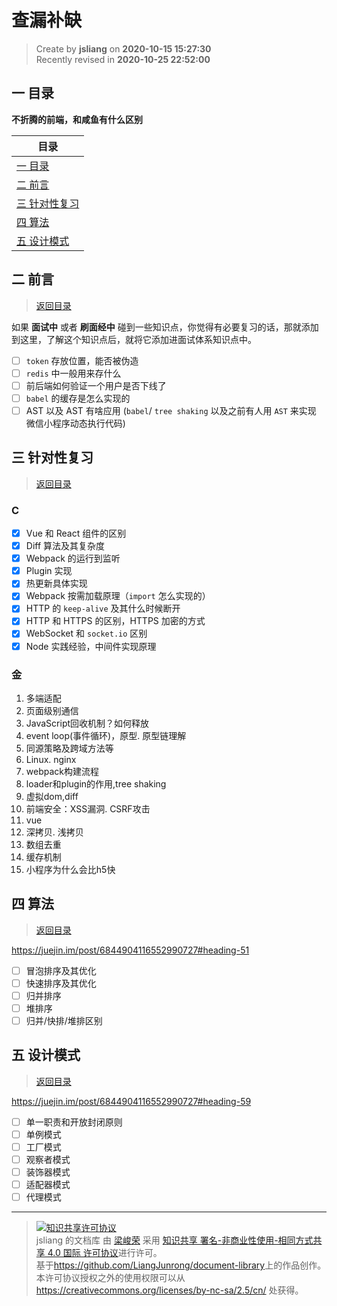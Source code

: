 查漏补缺
===

> Create by **jsliang** on **2020-10-15 15:27:30**  
> Recently revised in **2020-10-25 22:52:00**

<!-- 目录开始 -->
## <a name="chapter-one" id="chapter-one"></a>一 目录

**不折腾的前端，和咸鱼有什么区别**

| 目录 |
| --- |
| [一 目录](#chapter-one) |
| <a name="catalog-chapter-two" id="catalog-chapter-two"></a>[二 前言](#chapter-two) |
| <a name="catalog-chapter-three" id="catalog-chapter-three"></a>[三 针对性复习](#chapter-three) |
| <a name="catalog-chapter-four" id="catalog-chapter-four"></a>[四 算法](#chapter-four) |
| <a name="catalog-chapter-five" id="catalog-chapter-five"></a>[五 设计模式](#chapter-five) |
<!-- 目录结束 -->

## <a name="chapter-two" id="chapter-two"></a>二 前言

> [返回目录](#chapter-one)

如果 **面试中** 或者 **刷面经中** 碰到一些知识点，你觉得有必要复习的话，那就添加到这里，了解这个知识点后，就将它添加进面试体系知识点中。

* [ ] `token` 存放位置，能否被伪造
* [ ] `redis` 中一般用来存什么
* [ ] 前后端如何验证一个用户是否下线了
* [ ] `babel` 的缓存是怎么实现的
* [ ] AST 以及 AST 有啥应用 (`babel`/ `tree shaking` 以及之前有人用 `AST` 来实现 微信小程序动态执行代码) 

## <a name="chapter-three" id="chapter-three"></a>三 针对性复习

> [返回目录](#chapter-one)

### C

* [x] Vue 和 React 组件的区别
* [x] Diff 算法及其复杂度
* [x] Webpack 的运行到监听
* [x] Plugin 实现
* [x] 热更新具体实现
* [x] Webpack 按需加载原理（`import` 怎么实现的）
* [x] HTTP 的 `keep-alive` 及其什么时候断开
* [x] HTTP 和 HTTPS 的区别，HTTPS 加密的方式
* [x] WebSocket 和 `socket.io` 区别
* [x] Node 实践经验，中间件实现原理

### 金

1. 多端适配
2. 页面级别通信
3. JavaScript回收机制？如何释放
4. event loop(事件循环)，原型. 原型链理解
5. 同源策略及跨域方法等
6. Linux. nginx
7. webpack构建流程
8. loader和plugin的作用,tree shaking
9. 虚拟dom,diff
10. 前端安全：XSS漏洞. CSRF攻击
11. vue
12. 深拷贝. 浅拷贝
13. 数组去重
14. 缓存机制
15. 小程序为什么会比h5快

## <a name="chapter-four" id="chapter-four"></a>四 算法

> [返回目录](#chapter-one)

https://juejin.im/post/6844904116552990727#heading-51

* [ ] 冒泡排序及其优化
* [ ] 快速排序及其优化
* [ ] 归并排序
* [ ] 堆排序
* [ ] 归并/快排/堆排区别

## <a name="chapter-five" id="chapter-five"></a>五 设计模式

> [返回目录](#chapter-one)

https://juejin.im/post/6844904116552990727#heading-59

* [ ] 单一职责和开放封闭原则
* [ ] 单例模式
* [ ] 工厂模式
* [ ] 观察者模式
* [ ] 装饰器模式
* [ ] 适配器模式
* [ ] 代理模式

---

> <a rel="license" href="http://creativecommons.org/licenses/by-nc-sa/4.0/"><img alt="知识共享许可协议" style="border-width:0" src="https://i.creativecommons.org/l/by-nc-sa/4.0/88x31.png" /></a><br /><span xmlns:dct="http://purl.org/dc/terms/" property="dct:title">jsliang 的文档库</span> 由 <a xmlns:cc="http://creativecommons.org/ns#" href="https://github.com/LiangJunrong/document-library" property="cc:attributionName" rel="cc:attributionURL">梁峻荣</a> 采用 <a rel="license" href="http://creativecommons.org/licenses/by-nc-sa/4.0/">知识共享 署名-非商业性使用-相同方式共享 4.0 国际 许可协议</a>进行许可。<br />基于<a xmlns:dct="http://purl.org/dc/terms/" href="https://github.com/LiangJunrong/document-library" rel="dct:source">https://github.com/LiangJunrong/document-library</a>上的作品创作。<br />本许可协议授权之外的使用权限可以从 <a xmlns:cc="http://creativecommons.org/ns#" href="https://creativecommons.org/licenses/by-nc-sa/2.5/cn/" rel="cc:morePermissions">https://creativecommons.org/licenses/by-nc-sa/2.5/cn/</a> 处获得。